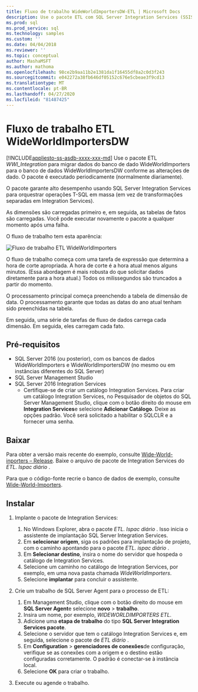 ```yaml
---
title: Fluxo de trabalho WideWorldImportersDW-ETL | Microsoft Docs
description: Use o pacote ETL com SQL Server Integration Services (SSIS) para migrar dados periodicamente do banco de WideWorldImporters para o WideWorldImportersDW.
ms.prod: sql
ms.prod_service: sql
ms.technology: samples
ms.custom: ''
ms.date: 04/04/2018
ms.reviewer: ''
ms.topic: conceptual
author: MashaMSFT
ms.author: mathoma
ms.openlocfilehash: 98ce2b9aa11b2e1381da1f16455df8a2c0d3f243
ms.sourcegitcommit: e042272a38fb646df05152c676e5cbeae3f9cd13
ms.translationtype: MT
ms.contentlocale: pt-BR
ms.lasthandoff: 04/27/2020
ms.locfileid: "81487425"
---
```

# <a name="wideworldimportersdw-etl-workflow"></a>Fluxo de trabalho ETL WideWorldImportersDW
[!INCLUDE[appliesto-ss-asdb-xxxx-xxx-md](../includes/appliesto-ss-asdb-xxxx-xxx-md.md)]
Use o pacote ETL *WWI_Integration* para migrar dados do banco de dado WideWorldImporters para o banco de dados WideWorldImportersDW conforme as alterações de dado. O pacote é executado periodicamente (normalmente diariamente).

O pacote garante alto desempenho usando SQL Server Integration Services para orquestrar operações T-SQL em massa (em vez de transformações separadas em Integration Services).

As dimensões são carregadas primeiro e, em seguida, as tabelas de fatos são carregadas. Você pode executar novamente o pacote a qualquer momento após uma falha.

O fluxo de trabalho tem esta aparência:

 ![Fluxo de trabalho ETL WideWorldImporters](media/wide-world-importers/wideworldimporters-etl-workflow.png)

O fluxo de trabalho começa com uma tarefa de expressão que determina a hora de corte apropriada. A hora de corte é a hora atual menos alguns minutos. (Essa abordagem é mais robusta do que solicitar dados diretamente para a hora atual.) Todos os milissegundos são truncados a partir do momento.

O processamento principal começa preenchendo a tabela de dimensão de data. O processamento garante que todas as datas do ano atual tenham sido preenchidas na tabela.

Em seguida, uma série de tarefas de fluxo de dados carrega cada dimensão. Em seguida, eles carregam cada fato.

## <a name="prerequisites"></a>Pré-requisitos

- SQL Server 2016 (ou posterior), com os bancos de dados WideWorldImporters e WideWorldImportersDW (no mesmo ou em instâncias diferentes do SQL Server)
- SQL Server Management Studio
- SQL Server 2016 Integration Services
  - Certifique-se de criar um catálogo Integration Services. Para criar um catálogo Integration Services, no Pesquisador de objetos do SQL Server Management Studio, clique com o botão direito do mouse em **Integration Services**e selecione **Adicionar Catálogo**. Deixe as opções padrão. Você será solicitado a habilitar o SQLCLR e a fornecer uma senha.


## <a name="download"></a>Baixar

Para obter a versão mais recente do exemplo, consulte [Wide-World-inporters – Release](https://go.microsoft.com/fwlink/?LinkID=800630). Baixe o arquivo de pacote de Integration Services do *ETL. Ispac diário* .

Para que o código-fonte recrie o banco de dados de exemplo, consulte [Wide-World-Importers](https://github.com/Microsoft/sql-server-samples/tree/master/samples/databases/wide-world-importers/wwi-ssis).

## <a name="install"></a>Instalar

1. Implante o pacote de Integration Services:
   1. No Windows Explorer, abra o pacote *ETL. Ispac diário* . Isso inicia o assistente de implantação SQL Server Integration Services.
   2. Em **selecionar origem**, siga os padrões para implantação de projeto, com o caminho apontando para o pacote *ETL. ispac diário* .
   3. Em **Selecionar destino**, insira o nome do servidor que hospeda o catálogo de Integration Services.
   4. Selecione um caminho no catálogo de Integration Services, por exemplo, em uma nova pasta chamada *WideWorldImporters*.
   5. Selecione **implantar** para concluir o assistente.

2. Crie um trabalho de SQL Server Agent para o processo de ETL:
   1. Em Management Studio, clique com o botão direito do mouse em **SQL Server Agent**e selecione **novo** > **trabalho**.
   2. Insira um nome, por exemplo, *WIDEWORLDIMPORTERS ETL*.
   3. Adicione uma **etapa de trabalho** do tipo **SQL Server Integration Services pacote**.
   4. Selecione o servidor que tem o catálogo Integration Services e, em seguida, selecione o pacote de *ETL diário* .
   5. Em **Configuration** > **gerenciadores de conexões**de configuração, verifique se as conexões com a origem e o destino estão configuradas corretamente. O padrão é conectar-se à instância local.
   6. Selecione **OK** para criar o trabalho.

3. Execute ou agende o trabalho.
